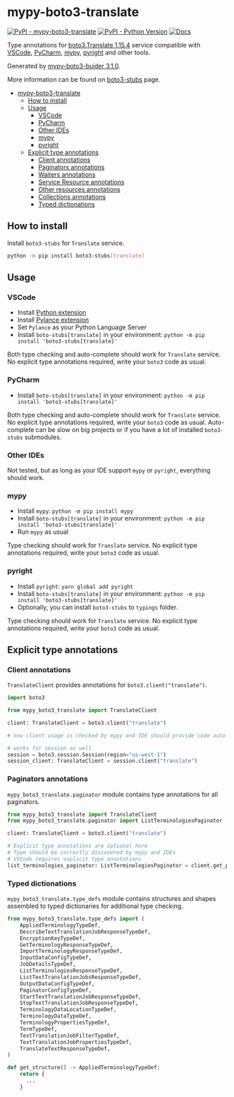 # mypy-boto3-translate

[![PyPI - mypy-boto3-translate](https://img.shields.io/pypi/v/mypy-boto3-translate.svg?color=blue)](https://pypi.org/project/mypy-boto3-translate)
[![PyPI - Python Version](https://img.shields.io/pypi/pyversions/mypy-boto3-translate.svg?color=blue)](https://pypi.org/project/mypy-boto3-translate)
[![Docs](https://img.shields.io/readthedocs/mypy-boto3-builder.svg?color=blue)](https://mypy-boto3-builder.readthedocs.io/)

Type annotations for
[boto3.Translate 1.15.4](https://boto3.amazonaws.com/v1/documentation/api/1.15.4/reference/services/translate.html#Translate) service
compatible with
[VSCode](https://code.visualstudio.com/),
[PyCharm](https://www.jetbrains.com/pycharm/),
[mypy](https://github.com/python/mypy),
[pyright](https://github.com/microsoft/pyright)
and other tools.

Generated by [mypy-boto3-buider 3.1.0](https://github.com/vemel/mypy_boto3_builder).

More information can be found on [boto3-stubs](https://pypi.org/project/boto3-stubs/) page.

- [mypy-boto3-translate](#mypy-boto3-translate)
  - [How to install](#how-to-install)
  - [Usage](#usage)
    - [VSCode](#vscode)
    - [PyCharm](#pycharm)
    - [Other IDEs](#other-ides)
    - [mypy](#mypy)
    - [pyright](#pyright)
  - [Explicit type annotations](#explicit-type-annotations)
    - [Client annotations](#client-annotations)
    - [Paginators annotations](#paginators-annotations)
    - [Waiters annotations](#waiters-annotations)
    - [Service Resource annotations](#service-resource-annotations)
    - [Other resources annotations](#other-resources-annotations)
    - [Collections annotations](#collections-annotations)
    - [Typed dictionations](#typed-dictionations)

## How to install

Install `boto3-stubs` for `Translate` service.

```bash
python -m pip install boto3-stubs[translate]
```

## Usage

### VSCode

- Install [Python extension](https://marketplace.visualstudio.com/items?itemName=ms-python.python)
- Install [Pylance extension](https://marketplace.visualstudio.com/items?itemName=ms-python.vscode-pylance)
- Set `Pylance` as your Python Language Server
- Install `boto-stubs[translate]` in your environment: `python -m pip install 'boto3-stubs[translate]'`

Both type checking and auto-complete should work for `Translate` service.
No explicit type annotations required, write your `boto3` code as usual.

### PyCharm

- Install `boto-stubs[translate]` in your environment: `python -m pip install 'boto3-stubs[translate]'`

Both type checking and auto-complete should work for `Translate` service.
No explicit type annotations required, write your `boto3` code as usual.
Auto-complete can be slow on big projects or if you have a lot of installed `boto3-stubs` submodules.

### Other IDEs

Not tested, but as long as your IDE support `mypy` or `pyright`, everything should work.

### mypy

- Install `mypy`: `python -m pip install mypy`
- Install `boto-stubs[translate]` in your environment: `python -m pip install 'boto3-stubs[translate]'`
- Run `mypy` as usual

Type checking should work for `Translate` service.
No explicit type annotations required, write your `boto3` code as usual.

### pyright

- Install `pyright`: `yarn global add pyright`
- Install `boto-stubs[translate]` in your environment: `python -m pip install 'boto3-stubs[translate]'`
- Optionally, you can install `boto3-stubs` to `typings` folder.

Type checking should work for `Translate` service.
No explicit type annotations required, write your `boto3` code as usual.

## Explicit type annotations

### Client annotations

`TranslateClient` provides annotations for `boto3.client("translate")`.

```python
import boto3

from mypy_boto3_translate import TranslateClient

client: TranslateClient = boto3.client("translate")

# now client usage is checked by mypy and IDE should provide code auto-complete

# works for session as well
session = boto3.session.Session(region="us-west-1")
session_client: TranslateClient = session.client("translate")
```

### Paginators annotations

`mypy_boto3_translate.paginator` module contains type annotations for all paginators.

```python
from mypy_boto3_translate import TranslateClient
from mypy_boto3_translate.paginator import ListTerminologiesPaginator

client: TranslateClient = boto3.client("translate")

# Explicit type annotations are optional here
# Type should be correctly discovered by mypy and IDEs
# VSCode requires explicit type annotations
list_terminologies_paginator: ListTerminologiesPaginator = client.get_paginator("list_terminologies")
```







### Typed dictionations

`mypy_boto3_translate.type_defs` module contains structures and shapes assembled
to typed dictionaries for additional type checking.

```python
from mypy_boto3_translate.type_defs import (
    AppliedTerminologyTypeDef,
    DescribeTextTranslationJobResponseTypeDef,
    EncryptionKeyTypeDef,
    GetTerminologyResponseTypeDef,
    ImportTerminologyResponseTypeDef,
    InputDataConfigTypeDef,
    JobDetailsTypeDef,
    ListTerminologiesResponseTypeDef,
    ListTextTranslationJobsResponseTypeDef,
    OutputDataConfigTypeDef,
    PaginatorConfigTypeDef,
    StartTextTranslationJobResponseTypeDef,
    StopTextTranslationJobResponseTypeDef,
    TerminologyDataLocationTypeDef,
    TerminologyDataTypeDef,
    TerminologyPropertiesTypeDef,
    TermTypeDef,
    TextTranslationJobFilterTypeDef,
    TextTranslationJobPropertiesTypeDef,
    TranslateTextResponseTypeDef,
)

def get_structure() -> AppliedTerminologyTypeDef:
    return {
      ...
    }
```
